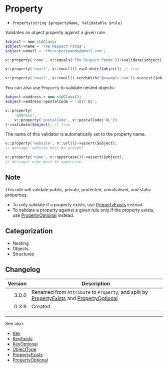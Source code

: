 # Property

- `Property(string $propertyName, Validatable $rule)`

Validates an object property against a given rule.

```php
$object = new stdClass;
$object->name = 'The Respect Panda';
$object->email = 'therespectpanda@gmail.com';

v::property('name', v::equals('The Respect Panda'))->validate($object); // true

v::property('email', v::email())->validate($object); // true

v::property('email', v::email()->endsWith('@example.com'))->assert($object); // false
```

You can also use `Property` to validate nested objects:

```php
$object->address = new stdClass();
$object->address->postalCode = '1017 BS';

v::property(
    'address',
    v::property('postalCode', v::postalCode('NL'))
)->validate($object); // true
```

The name of this validator is automatically set to the property name.

```php
v::property('website', v::url())->assert($object);
// message: website must be present

v::property('name', v::uppercase())->assert($object);
// message: name must be uppercase
```

## Note

This rule will validate public, private, protected, uninitialised, and static properties.

* To only validate if a property exists, use [PropertyExists](PropertyExists.md) instead.
* To validate a property against a given rule only if the property exists, use [PropertyOptional](PropertyOptional.md) instead.

## Categorization

- Nesting
- Objects
- Structures

## Changelog

| Version | Description                                                                                                                          |
| ------: |--------------------------------------------------------------------------------------------------------------------------------------|
|   3.0.0 | Renamed from `Attribute` to `Property`, and split by [PropertyExists](PropertyExists.md) and [PropertyOptional](PropertyOptional.md) |
|   0.3.9 | Created                                                                                                                              |

***
See also:

- [Key](Key.md)
- [KeyExists](KeyExists.md)
- [KeyOptional](KeyOptional.md)
- [ObjectType](ObjectType.md)
- [PropertyExists](PropertyExists.md)
- [PropertyOptional](PropertyOptional.md)
